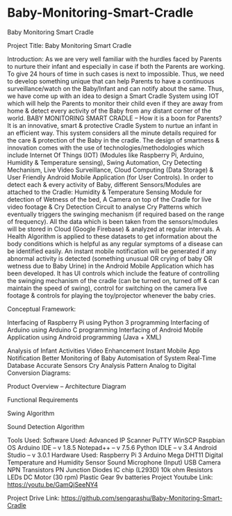 # Baby-Monitoring-Smart-Cradle
Baby Monitoring Smart Cradle

Project Title: Baby Monitoring Smart Cradle 

Introduction: 
As we are very well familiar with the hurdles faced by Parents to nurture their infant and especially in case if both the Parents are working. To give 24 hours of time in such cases is next to impossible. Thus, we need to develop something unique that can help Parents to have a continuous surveillance/watch on the Baby/Infant and can notify about the same. 
Thus, we have come up with an idea to design a Smart Cradle System using IOT which will help the Parents to monitor their child even if they are away from home & detect every activity of the Baby from any distant corner of the world. 
BABY MONITORING SMART CRADLE – How it is a boon for Parents? 
It is an innovative, smart & protective Cradle System to nurtue an infant in an efficient way. This system considers all the minute details required for the care & protection of the Baby in the cradle. The design of smartness & innovation comes with the use of technologies/methodologies which include Internet Of Things (IOT) (Modules like Raspberry Pi, Arduino, Humidity & Temperature sensing), Swing Automation, Cry Detecting Mechanism, Live Video Surveillance, Cloud Computing (Data Storage) & User Friendly Android Mobile Application (for User Controls). 
In order to detect each & every activity of Baby, different Sensors/Modules are attached to the Cradle: Humidity & Temperature Sensing Module for detection of Wetness of the bed, A Camera on top of the Cradle for live video footage & Cry Detection Circuit to analyse Cry Patterns which eventually triggers the swinging mechanism (if required based on the range of frequency). 
All the data which is been taken from the sensors/modules will be stored in Cloud (Google Firebase) & analyzed at regular intervals. A Health Algorithm is applied to these datasets to get information about the body conditions which is helpful as any regular symptoms of a disease can be identified easily. 
An instant mobile notification will be generated if any abnormal activity is detected (something unusual OR crying of baby OR wetness due to Baby Urine) in the Android Mobile Application which has been developed. It has UI controls which include the feature of controlling the swinging mechanism of the cradle (can be turned on, turned off & can maintain the speed of swing), control for switching on the camera live footage & controls for playing the toy/projector whenever the baby cries. 

Conceptual Framework: 

 

Interfacing of Raspberry Pi using Python 3 programming
Interfacing of Arduino using Arduino C programming
Interfacing of Android Mobile Application using Android programming (Java + XML)
 




Analysis of Infant Activities
Video Enhancement
Instant Mobile App Notification
Better Monitoring of Baby
Automisation of System
Real-Time Database
Accurate Sensors
Cry Analysis Pattern
Analog to Digital Conversion
Diagrams: 
 


Product Overview – Architecture Diagram

 


Functional Requirements

 


Swing Algorithm

 


Sound Detection Algorithm

 

 

Tools Used: 
Software Used: 
Advanced IP Scanner
PuTTY
WinSCP
Raspbian OS
Arduino IDE – v 1.8.5
Notepad++ – v 7.5.6
Python IDLE – v 3.4
Android Studio – v 3.0.1
Hardware Used: 
Raspberry Pi 3
Arduino Mega
DHT11 Digital Temperature and Humidity Sensor
Sound Microphone (Input)
USB Camera
NPN Transistors
PN Junction Diodes
IC chip (L293D)
10k ohm Resistors
LEDs
DC Motor (30 rpm)
Plastic Gear
9v batteries
Project Youtube Link: https://youtu.be/GamQjSeeNY4 

Project Drive Link: https://github.com/sengarashu/Baby-Monitoring-Smart-Cradle 


